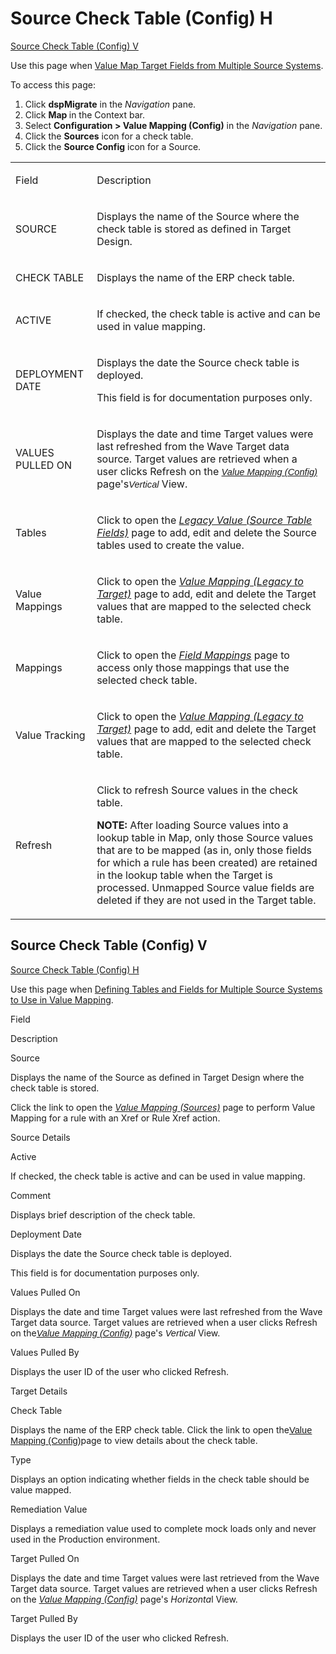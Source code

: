 # Source Check Table (Config) H

[Source Check Table (Config) V](#Source)

<div class="use">

Use this page when [Value Map Target Fields from Multiple Source
Systems](../Use_Cases/Value_Map_Target_Fields_from_Mulitple_Source_Systems.htm).

</div>

To access this page:

1.  Click <span style="font-weight: bold;">dspMigrate</span> in the
    <span style="font-style: italic;">Navigation</span> pane.
2.  Click <span style="font-weight: bold;">Map </span> in the Context
    bar.
3.  Select <span style="font-weight: bold;">Configuration \> Value
    Mapping (Config)</span> in the
    <span style="font-style: italic;">Navigation</span> pane.
4.  Click the <span style="font-weight: bold;">Sources</span> icon for a
    check table.
5.  Click the <span style="font-weight: bold;">Source Config</span> icon
    for a Source.

<table>
<tbody>
<tr class="odd">
<td><p>Field</p></td>
<td><p>Description</p></td>
</tr>
<tr class="even">
<td><p>SOURCE</p></td>
<td><p>Displays the name of the Source where the check table is stored as defined in Target Design.</p></td>
</tr>
<tr class="odd">
<td><p>CHECK TABLE</p></td>
<td><p>Displays the name of the ERP check table.</p></td>
</tr>
<tr class="even">
<td><p>ACTIVE</p></td>
<td><p>If checked, the check table is active and can be used in value mapping.</p></td>
</tr>
<tr class="odd">
<td><p>DEPLOYMENT DATE</p></td>
<td><p>Displays the date the Source check table is deployed.</p>
<p>This field is for documentation purposes only.</p></td>
</tr>
<tr class="even">
<td><p>VALUES PULLED ON</p></td>
<td><p>Displays the date and time Target values were last refreshed from the Wave Target data source. Target values are retrieved when a user clicks Refresh on the <span style="font-size: 11.0pt;font-family: Arial, sans-serif;font-style: italic;"><a href="Value_Mapping_Config_H.htm">Value Mapping (Config)</a></span> page's<span style="font-size: 11.0pt;font-family: Arial, sans-serif;font-style: italic;">Vertical</span> View.</p></td>
</tr>
<tr class="odd">
<td><p>Tables</p></td>
<td><p>Click to open the <em><a href="Legacy_Value_Source_Table_Fields_H.htm">Legacy Value (Source Table Fields)</a></em> page to add, edit and delete the Source tables used to create the value.</p></td>
</tr>
<tr class="even">
<td><p>Value Mappings</p></td>
<td><p>Click to open the <em><a href="Value_Mapping_Legacy_to_Target_H.htm">Value Mapping (Legacy to Target)</a></em> page to add, edit and delete the Target values that are mapped to the selected check table.</p></td>
</tr>
<tr class="odd">
<td><p>Mappings</p></td>
<td><p>Click to open the <em><a href="Field_Mappings_H.htm">Field Mappings</a></em> page to access only those mappings that use the selected check table.</p></td>
</tr>
<tr class="even">
<td><p>Value Tracking</p></td>
<td><p>Click to open the <em><a href="Value_Mapping_Legacy_to_Target_H.htm">Value Mapping (Legacy to Target)</a></em> page to add, edit and delete the Target values that are mapped to the selected check table.</p></td>
</tr>
<tr class="odd">
<td><p>Refresh</p></td>
<td><p>Click to refresh Source values in the check table.</p>
<p><strong>NOTE:</strong> After loading Source values into a lookup table in Map, only those Source values that are to be mapped (as in, only those fields for which a rule has been created) are retained in the lookup table when the Target is processed. Unmapped Source value fields are deleted if they are not used in the Target table.</p></td>
</tr>
</tbody>
</table>

## <span id="Source"></span>Source Check Table (Config) V

[Source Check Table (Config) H](#)

<div class="use">

Use this page when [Defining Tables and Fields for Multiple Source
Systems to Use in Value
Mapping](../Use_Cases/Value_Map_Target_Fields_from_Mulitple_Source_Systems.htm).

</div>

Field

Description

Source

Displays the name of the Source as defined in Target Design where the
check table is stored.

Click the link to open the *[Value Mapping
(Sources)](Value_Mapping_Sources_H.htm)* page to perform Value Mapping
for a rule with an Xref or Rule Xref action.

Source Details

Active

If checked, the check table is active and can be used in value mapping.

Comment

Displays brief description of the check table.

Deployment Date

Displays the date the Source check table is deployed.

This field is for documentation purposes only.

Values Pulled On

Displays the date and time Target values were last refreshed from the
Wave Target data source. Target values are retrieved when a user clicks
Refresh on
the<span style="font-size: 11.0pt;font-family: Arial, sans-serif;font-style: italic;">[Value
Mapping (Config)](Value_Mapping_Config_H.htm)</span>
page's <span style="font-size: 11.0pt;font-family: Arial, sans-serif;font-style: italic;">Vertical</span>
View.

Values Pulled By

Displays the user ID of the user who clicked Refresh.

Target Details

Check Table

Displays the name of the ERP check table. Click the link to open
the<span style="font-size: 11.0pt;font-family: Arial, sans-serif;">[Value
Mapping (Config)](Value_Mapping_Config_H.htm)</span>page to view details
about the check table.

<span id="Lookup Table Type" class="popUpLink">Type</span>

Displays an option indicating whether fields in the check table should
be value mapped.

Remediation Value

Displays a remediation value used to complete mock loads only and never
used in the Production environment.

Target Pulled On

Displays the date and time Target values were last retrieved from the
Wave Target data source. Target values are retrieved when a user clicks
Refresh on the *[Value Mapping (Config)](Value_Mapping_Config_H.htm)*
page's *Horizonta*l View.

Target Pulled By

Displays the user ID of the user who clicked Refresh.
